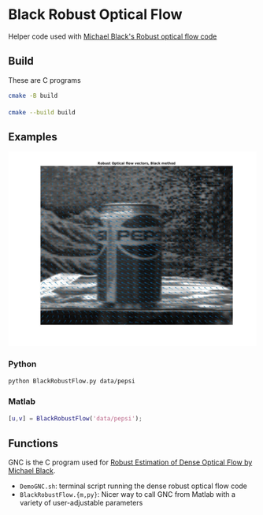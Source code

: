 # Black Robust Optical Flow


Helper code used with
[Michael Black's Robust optical flow code](http://cs.brown.edu/people/black/code.html)

## Build

These are C programs

```sh
cmake -B build

cmake --build build
```

## Examples

![image](results/quiver_pepsi.jpg)

### Python

```sh
python BlackRobustFlow.py data/pepsi
```

### Matlab

```matlab
[u,v] = BlackRobustFlow('data/pepsi');
```

## Functions

GNC is the C program used for [Robust Estimation of Dense Optical Flow
by Michael
Black](http://cs.brown.edu/people/black/Papers/cviu.63.1.1996.html).

* `DemoGNC.sh`: terminal script running the dense robust optical flow code
* `BlackRobustFlow.{m,py}`: Nicer way to call GNC from Matlab with a variety of user-adjustable parameters
